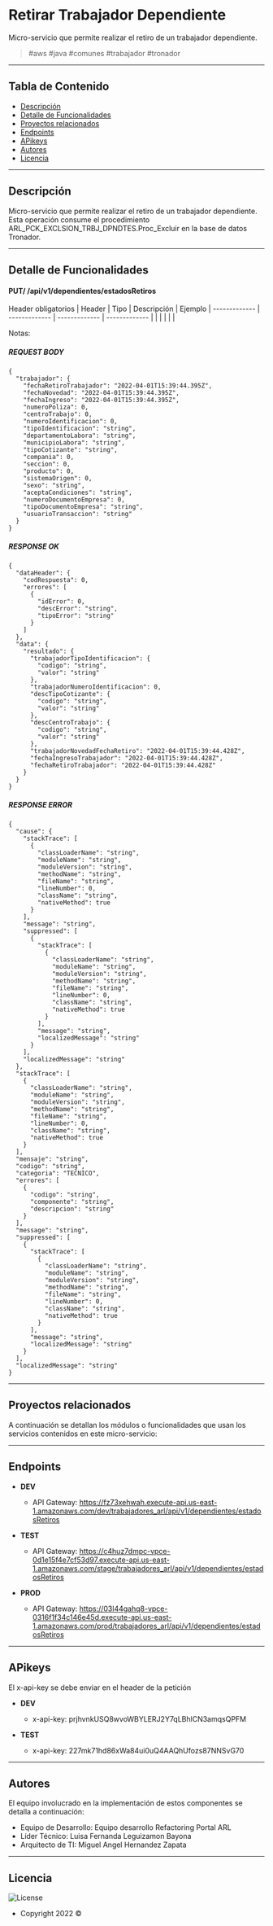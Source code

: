 # Retirar Trabajador Dependiente

Micro-servicio que permite realizar el retiro de un trabajador dependiente.

>  #aws #java #comunes #trabajador #tronador
---
## Tabla de Contenido

- [Descripción](#descripción)
- [Detalle de Funcionalidades](#detalle-de-funcionalidades)
- [Proyectos relacionados](#proyectos-relacionados)
- [Endpoints](#endpoints)
- [APikeys](#apikeys)
- [Autores](#autores)
- [Licencia](#licencia)
---

## Descripción

Micro-servicio que permite realizar el retiro de un trabajador dependiente.
Esta operación consume el procedimiento ARL_PCK_EXCLSION_TRBJ_DPNDTES.Proc_Excluir en la base de datos Tronador.

---

## Detalle de Funcionalidades

#### PUT/ /api/v1/dependientes/estadosRetiros

Header obligatorios
| Header | Tipo | Descripción | Ejemplo
| ------------- | ------------- | ------------- | ------------- |
|               |               |               |               |

Notas:

##### REQUEST BODY
```
{
  "trabajador": {
    "fechaRetiroTrabajador": "2022-04-01T15:39:44.395Z",
    "fechaNovedad": "2022-04-01T15:39:44.395Z",
    "fechaIngreso": "2022-04-01T15:39:44.395Z",
    "numeroPoliza": 0,
    "centroTrabajo": 0,
    "numeroIdentificacion": 0,
    "tipoIdentificacion": "string",
    "departamentoLabora": "string",
    "municipioLabora": "string",
    "tipoCotizante": "string",
    "compania": 0,
    "seccion": 0,
    "producto": 0,
    "sistemaOrigen": 0,
    "sexo": "string",
    "aceptaCondiciones": "string",
    "numeroDocumentoEmpresa": 0,
    "tipoDocumentoEmpresa": "string",
    "usuarioTransaccion": "string"
  }
}
```

##### RESPONSE OK
```
{
  "dataHeader": {
    "codRespuesta": 0,
    "errores": [
      {
        "idError": 0,
        "descError": "string",
        "tipoError": "string"
      }
    ]
  },
  "data": {
    "resultado": {
      "trabajadorTipoIdentificacion": {
        "codigo": "string",
        "valor": "string"
      },
      "trabajadorNumeroIdentificacion": 0,
      "descTipoCotizante": {
        "codigo": "string",
        "valor": "string"
      },
      "descCentroTrabajo": {
        "codigo": "string",
        "valor": "string"
      },
      "trabajadorNovedadFechaRetiro": "2022-04-01T15:39:44.428Z",
      "fechaIngresoTrabajador": "2022-04-01T15:39:44.428Z",
      "fechaRetiroTrabajador": "2022-04-01T15:39:44.428Z"
    }
  }
}
```

##### RESPONSE ERROR
```
{
  "cause": {
    "stackTrace": [
      {
        "classLoaderName": "string",
        "moduleName": "string",
        "moduleVersion": "string",
        "methodName": "string",
        "fileName": "string",
        "lineNumber": 0,
        "className": "string",
        "nativeMethod": true
      }
    ],
    "message": "string",
    "suppressed": [
      {
        "stackTrace": [
          {
            "classLoaderName": "string",
            "moduleName": "string",
            "moduleVersion": "string",
            "methodName": "string",
            "fileName": "string",
            "lineNumber": 0,
            "className": "string",
            "nativeMethod": true
          }
        ],
        "message": "string",
        "localizedMessage": "string"
      }
    ],
    "localizedMessage": "string"
  },
  "stackTrace": [
    {
      "classLoaderName": "string",
      "moduleName": "string",
      "moduleVersion": "string",
      "methodName": "string",
      "fileName": "string",
      "lineNumber": 0,
      "className": "string",
      "nativeMethod": true
    }
  ],
  "mensaje": "string",
  "codigo": "string",
  "categoria": "TECNICO",
  "errores": [
    {
      "codigo": "string",
      "componente": "string",
      "descripcion": "string"
    }
  ],
  "message": "string",
  "suppressed": [
    {
      "stackTrace": [
        {
          "classLoaderName": "string",
          "moduleName": "string",
          "moduleVersion": "string",
          "methodName": "string",
          "fileName": "string",
          "lineNumber": 0,
          "className": "string",
          "nativeMethod": true
        }
      ],
      "message": "string",
      "localizedMessage": "string"
    }
  ],
  "localizedMessage": "string"
}
```

---

## Proyectos relacionados

A continuación se detallan los módulos o funcionalidades que usan los servicios contenidos en este micro-servicio:


---
## Endpoints

- **DEV**
    - API Gateway: https://fz73xehwah.execute-api.us-east-1.amazonaws.com/dev/trabajadores_arl/api/v1/dependientes/estadosRetiros

- **TEST**
    - API Gateway: https://c4huz7dmpc-vpce-0d1e15f4e7cf53d97.execute-api.us-east-1.amazonaws.com/stage/trabajadores_arl/api/v1/dependientes/estadosRetiros

- **PROD**
    - API Gateway: https://03l44gahq8-vpce-0316f1f34c146e45d.execute-api.us-east-1.amazonaws.com/prod/trabajadores_arl/api/v1/dependientes/estadosRetiros

---
## APikeys

El x-api-key se debe enviar en el header de la petición

- **DEV**
    - x-api-key: prjhvnkUSQ8wvoWBYLERJ2Y7qLBhlCN3amqsQPFM

- **TEST**
    - x-api-key: 227mk71hd86xWa84ui0uQ4AAQhUfozs87NNSvG70

---
## Autores

El equipo involucrado en la implementación de estos componentes se detalla a continuación:

- Equipo de Desarrollo: Equipo desarrollo Refactoring Portal ARL
- Líder Técnico: Luisa Fernanda Leguizamon Bayona
- Arquitecto de TI: Miguel Angel Hernandez Zapata

---

## Licencia

![License](https://img.shields.io/badge/Licencia-Seguros%20Bolivar-green)
- Copyright 2022 ©